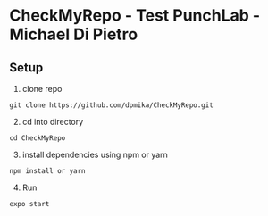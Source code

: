 # CheckMyRepo - Test PunchLab - Michael Di Pietro

## Setup

1. clone repo   
```
git clone https://github.com/dpmika/CheckMyRepo.git
```

2. cd into directory   
```
cd CheckMyRepo
```

3. install dependencies using npm or yarn
```
npm install or yarn 
```
4. Run
```
expo start
```
